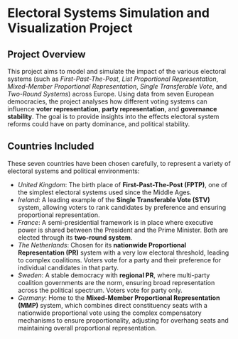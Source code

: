 # Electoral Systems Simulation and Visualization Project
## Project Overview
This project aims to model and simulate the impact of the various electoral systems (such as *First-Past-The-Post*, *List Proportional Representation*, *Mixed-Member Proportional Representation*, *Single Transferable Vote*, and *Two-Round Systems*) across Europe.
Using data from seven European democracies, the project analyses how different voting systems can influence **voter representation**, **party representation**, and **governance stability**. The goal is to provide insights into the effects electoral system reforms could have on party dominance, and political stability.

## Countries Included
These seven countries have been chosen carefully, to represent a variety of electoral systems and political environments:
- *United Kingdom*: The birth place of **First-Past-The-Post (FPTP)**, one of the simplest electoral systems used since the Middle Ages.
- *Ireland*: A leading example of the **Single Transferable Vote (STV)** system, allowing voters to rank candidates by preference and ensuring proportional representation.
- *France*: A semi-presidential framework is in place where executive power is shared between the President and the Prime Minister. Both are elected through its **two-round system**.
- *The Netherlands*: Chosen for its **nationwide Proportional Representation (PR)** system with a very low electoral threshold, leading to complex coalitions. Voters vote for a party and their preference for individual candidates in that party.
- *Sweden*: A stable democracy with **regional PR**, where multi-party coalition governments are the norm, ensuring broad representation across the political spectrum. Voters vote for party only.
- *Germany*:  Home to the **Mixed-Member Proportional Representation (MMP)** system, which combines direct constituency seats with a nationwide proportional vote using the complex compensatory mechanisms to ensure proportionality, adjusting for overhang seats and maintaining overall proportional representation.

